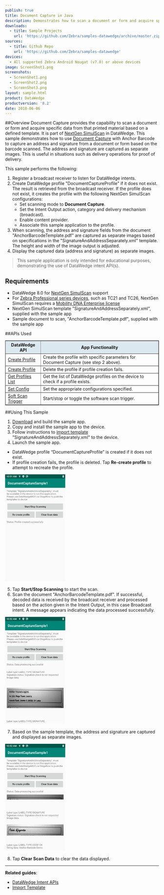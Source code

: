 ```yaml
---
publish: true
title: Document Capture in Java
description: Demonstrates how to scan a document or form and acquire specific data from that printed material based on a defined template.  
downloads:
  - title: Sample Projects
    url: 'https://github.com/Zebra/samples-datawedge/archive/master.zip'
sources:
  - title: Github Repo
    url: 'https://github.com/Zebra/samples-datawedge'
devices:
  - All supported Zebra Android Nougat (v7.0) or above devices
image: ScreenShot1.png
screenshots:
  - ScreenShot1.png
  - ScreenShot2.png
  - ScreenShot3.png
layout: sample.html
product: DataWedge
productversion: '8.2'
date: 2018-06-06
---
```


##Overview 
Document Capture provides the capability to scan a document or form and acquire specific data from that printed material based on a defined template. It is part of [NextGen SimulScan](../../input/barcode/#nextgensimulscanconfiguration) in DataWedge. This sample demonstrates how to use [Document Capture](../../input/barcode/#documentselectiondocumentcapture) with Anchor Barcode to capture an address and signature from a document or form based on the barcode scanned. The address and signature are captured as separate images. This is useful in situations such as delivery operations for proof of delivery.

This sample performs the following:
1. Register a broadcast receiver to listen for DataWedge intents.
2. Create DataWedge profile "DocumentCaptureProfile" if it does not exist. The result is retrieved from the broadcast receiver. If the profile does not exist, it creates the profile with the following NextGen SimulScan configurations:
    * Set scanning mode to **Document Capture**.
    * Set the Intent Output action, category and delivery mechanism (broadcast). 
    * Enable content provider.
    * Associate this sample application to the profile.
3. When scanning, the address and signature fields from the document "AnchorBarcodeTemplate.pdf" are captured as separate images based on specifications in the "SignatureAndAddressSeparately.xml" template. The height and width of the image output is adjusted.
4. Display the captured data (address and signature) as separate images. 

> This sample application is only intended for educational purposes, demonstrating the use of DataWedge intent API(s). 

## Requirements
* DataWedge 8.0 for [NextGen SimulScan](../../input/barcode/#nextgensimulscanconfiguration) support
* For [Zebra Professional series devices](/licensing/about/#zebraprofessionalseriesdevices), such as TC21 and TC26, NextGen SimulScan requires a [Mobility DNA Enterprise license](/licensing)
* NextGen SimulScan template "SignatureAndAddressSeparately.xml", supplied with the sample app
* Sample document to scan, "AnchorBarcodeTemplate.pdf", supplied with the sample app

##APIs Used

<table class="facelift" style="width:100%" border="1" padding="5px">
  <tr bgcolor="#dce8ef">
    <th>DataWedge API</th>
    <th>App Functionality</th>
  </tr>

  <tr>
    <td><a href="../../api/createprofile/">Create Profile</a></td>
    <td>Create the profile with specific parameters for Document Capture (see step 2 above).</td>
  </tr>

  <tr>
    <td><a href="../../api/deleteprofile/">Create Profile</a></td>
    <td>Delete the profile if profile creation fails.</td>
  </tr>

  <tr>
    <td><a href="../../api/getprofileslist/">Get Profiles List</a></td>
    <td>Get the list of DataWedge profiles on the device to check if a profile exists.</td>
  </tr>

  <tr>
    <td><a href="../../api/setconfig/">Set Config</a></td>
    <td>Set the appropriate configurations specified.</td>
  </tr>

  <tr>
    <td><a href="../../api/softscantrigger/">Soft Scan Trigger</a></td>
    <td>Start/stop or toggle the software scan trigger.</td>
  </tr>

</table>

##Using This Sample
1. [Download](https://github.com/Zebra/samples-datawedge) and build the sample app.
2. Copy and install the sample app to the device.
3. Follow instructions to [import template](../../admin/#importnextgensimulscantemplates) "SignatureAndAddressSeparately.xml" to the device.
4. Launch the sample app. 
* DataWedge profile “DocumentCaptureProfile” is created if it does not exist. 
* If profile creation fails, the profile is deleted. Tap **Re-create profile** to attempt to recreate the profile.
<img style="height:350px" src="ScreenShot1.png"/> 

5. Tap **Start/Stop Scanning** to start the scan. 
6. Scan the document "AnchorBarcodeTemplate.pdf". If successful, decoded data is received by the broadcast receiver and processed based on the action given in the Intent Output, in this case Broadcast intent. A message appears indicating the data processed successfully.
<img style="height:350px" src="ScreenShot2.png"/> 

7. Based on the sample template, the address and signature are captured and displayed as separate images.
<img style="height:350px" src="ScreenShot3.png"/> 

8. Tap **Clear Scan Data** to clear the data displayed.

-----

**Related guides**:

* [DataWedge Intent APIs](../../api) 
* [Import Template](../../admin/#importnextgensimulscantemplates)










